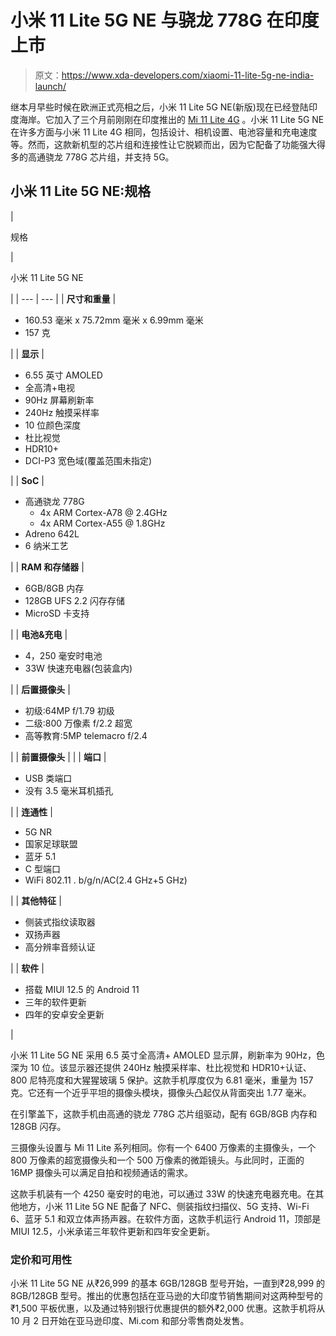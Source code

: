 # 小米 11 Lite 5G NE 与骁龙 778G 在印度上市

> 原文：<https://www.xda-developers.com/xiaomi-11-lite-5g-ne-india-launch/>

继本月早些时候在欧洲正式亮相之后，小米 11 Lite 5G NE(新版)现在已经登陆印度海岸。它加入了三个月前刚刚在印度推出的 [Mi 11 Lite 4G](https://www.xda-developers.com/mi-11-lite-mi-watch-revolve-active-india-launch/) 。小米 11 Lite 5G NE 在许多方面与小米 11 Lite 4G 相同，包括设计、相机设置、电池容量和充电速度等。然而，这款新机型的芯片组和连接性让它脱颖而出，因为它配备了功能强大得多的高通骁龙 778G 芯片组，并支持 5G。

## 小米 11 Lite 5G NE:规格

| 

规格

 | 

小米 11 Lite 5G NE

 |
| --- | --- |
| **尺寸和重量** | 

*   160.53 毫米 x 75.72mm 毫米 x 6.99mm 毫米
*   157 克

 |
| **显示** | 

*   6.55 英寸 AMOLED
*   全高清+电视
*   90Hz 屏幕刷新率
*   240Hz 触摸采样率
*   10 位颜色深度
*   杜比视觉
*   HDR10+
*   DCI-P3 宽色域(覆盖范围未指定)

 |
| **SoC** | 

*   高通骁龙 778G
    *   4x ARM Cortex-A78 @ 2.4GHz
    *   4x ARM Cortex-A55 @ 1.8GHz
*   Adreno 642L
*   6 纳米工艺

 |
| **RAM 和存储器** | 

*   6GB/8GB 内存
*   128GB UFS 2.2 闪存存储
*   MicroSD 卡支持

 |
| **电池&充电** | 

*   4，250 毫安时电池
*   33W 快速充电器(包装盒内)

 |
| **后置摄像头** | 

*   初级:64MP f/1.79 初级
*   二级:800 万像素 f/2.2 超宽
*   高等教育:5MP telemacro f/2.4

 |
| **前置摄像头** |  |
| **端口** | 

*   USB 类端口
*   没有 3.5 毫米耳机插孔

 |
| **连通性** | 

*   5G NR
*   国家足球联盟
*   蓝牙 5.1
*   C 型端口
*   WiFi 802.11 . b/g/n/AC(2.4 GHz+5 GHz)

 |
| **其他特征** | 

*   侧装式指纹读取器
*   双扬声器
*   高分辨率音频认证

 |
| **软件** | 

*   搭载 MIUI 12.5 的 Android 11
*   三年的软件更新
*   四年的安卓安全更新

 |

小米 11 Lite 5G NE 采用 6.5 英寸全高清+ AMOLED 显示屏，刷新率为 90Hz，色深为 10 位。该显示器还提供 240Hz 触摸采样率、杜比视觉和 HDR10+认证、800 尼特亮度和大猩猩玻璃 5 保护。这款手机厚度仅为 6.81 毫米，重量为 157 克。它还有一个近乎平坦的摄像头模块，摄像头凸起仅从背面突出 1.77 毫米。

在引擎盖下，这款手机由高通的骁龙 778G 芯片组驱动，配有 6GB/8GB 内存和 128GB 闪存。

三摄像头设置与 Mi 11 Lite 系列相同。你有一个 6400 万像素的主摄像头，一个 800 万像素的超宽摄像头和一个 500 万像素的微距镜头。与此同时，正面的 16MP 摄像头可以满足自拍和视频通话的需求。

这款手机装有一个 4250 毫安时的电池，可以通过 33W 的快速充电器充电。在其他地方，小米 11 Lite 5G NE 配备了 NFC、侧装指纹扫描仪、5G 支持、Wi-Fi 6、蓝牙 5.1 和双立体声扬声器。在软件方面，这款手机运行 Android 11，顶部是 MIUI 12.5，小米承诺三年软件更新和四年安全更新。

### 定价和可用性

小米 11 Lite 5G NE 从₹26,999 的基本 6GB/128GB 型号开始，一直到₹28,999 的 8GB/128GB 型号。推出的优惠包括在亚马逊的大印度节销售期间对这两种型号的₹1,500 平板优惠，以及通过特别银行优惠提供的额外₹2,000 优惠。这款手机将从 10 月 2 日开始在亚马逊印度、Mi.com 和部分零售商处发售。